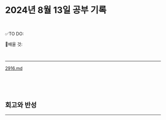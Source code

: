 # 2024년 8월 13일 공부 기록 

<br>

✅TO DO: 



💭배울 것:


<br>

---


[2916.md](..%2F..%2F..%2FAlgorithm%2FSolvedProblem%2F%EB%9E%9C%EB%8D%A4%EB%A7%88%EB%9D%BC%ED%86%A4%2F%EC%BD%94%EC%8A%A4010%2F2916%2F2916.md)


<br><br><br>





## 회고와 반성

---

